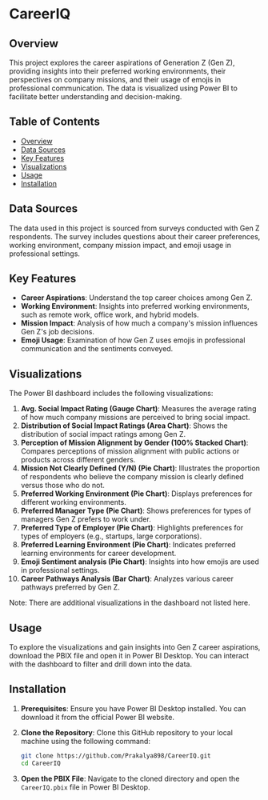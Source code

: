 # CareerIQ

## Overview
This project explores the career aspirations of Generation Z (Gen Z), providing insights into their preferred working environments, their perspectives on company missions, and their usage of emojis in professional communication. The data is visualized using Power BI to facilitate better understanding and decision-making.

## Table of Contents
* [Overview](#overview)
* [Data Sources](#data-sources)
* [Key Features](#key-features)
* [Visualizations](#visualizations)
* [Usage](#usage)
* [Installation](#installation)
  
## Data Sources
The data used in this project is sourced from surveys conducted with Gen Z respondents. The survey includes questions about their career preferences, working environment, company mission impact, and emoji usage in professional settings.

## Key Features
* **Career Aspirations**: Understand the top career choices among Gen Z.
* **Working Environment**: Insights into preferred working environments, such as remote work, office work, and hybrid models.
* **Mission Impact**: Analysis of how much a company's mission influences Gen Z's job decisions.
* **Emoji Usage**: Examination of how Gen Z uses emojis in professional communication and the sentiments conveyed.

## Visualizations
The Power BI dashboard includes the following visualizations:

1. **Avg. Social Impact Rating (Gauge Chart)**: Measures the average rating of how much company missions are perceived to bring social impact.
2. **Distribution of Social Impact Ratings (Area Chart)**: Shows the distribution of social impact ratings among Gen Z.
3. **Perception of Mission Alignment by Gender (100% Stacked Chart)**: Compares perceptions of mission alignment with public actions or products across different genders.
4. **Mission Not Clearly Defined (Y/N) (Pie Chart)**: Illustrates the proportion of respondents who believe the company mission is clearly defined versus those who do not.
5. **Preferred Working Environment (Pie Chart)**: Displays preferences for different working environments.
6. **Preferred Manager Type (Pie Chart)**: Shows preferences for types of managers Gen Z prefers to work under.
7. **Preferred Type of Employer (Pie Chart)**: Highlights preferences for types of employers (e.g., startups, large corporations).
8. **Preferred Learning Environment (Pie Chart)**: Indicates preferred learning environments for career development.
9. **Emoji Sentiment analysis (Pie Chart)**: Insights into how emojis are used in professional settings.
10. **Career Pathways Analysis (Bar Chart)**: Analyzes various career pathways preferred by Gen Z.

Note: There are additional visualizations in the dashboard not listed here.

## Usage
To explore the visualizations and gain insights into Gen Z career aspirations, download the PBIX file and open it in Power BI Desktop. You can interact with the dashboard to filter and drill down into the data.

## Installation
1. **Prerequisites**: Ensure you have Power BI Desktop installed. You can download it from the official Power BI website.
2. **Clone the Repository**: Clone this GitHub repository to your local machine using the following command:
    ```sh
    git clone https://github.com/Prakalya898/CareerIQ.git
    cd CareerIQ
    ```
        
3. **Open the PBIX File**: Navigate to the cloned directory and open the `CareerIQ.pbix` file in Power BI Desktop.
